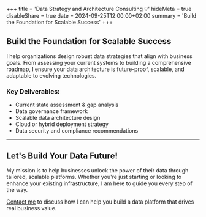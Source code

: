 +++
title = 'Data Strategy and Architecture Consulting 💡'
hideMeta = true
disableShare = true
date = 2024-09-25T12:00:00+02:00
summary = 'Build the Foundation for Scalable Success'
+++

## Build the Foundation for Scalable Success  

I help organizations design robust data strategies that align with business goals. From assessing your current systems to building a comprehensive roadmap, I ensure your data architecture is future-proof, scalable, and adaptable to evolving technologies.

### Key Deliverables:  

- Current state assessment & gap analysis
- Data governance framework
- Scalable data architecture design
- Cloud or hybrid deployment strategy
- Data security and compliance recommendations

---

## Let's Build Your Data Future!

My mission is to help businesses unlock the power of their data through tailored, scalable platforms. Whether you're just starting or looking to enhance your existing infrastructure, I am here to guide you every step of the way.

[Contact me](/contact) to discuss how I can help you build a data platform that drives real business value.

